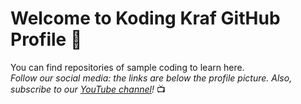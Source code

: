 # Welcome to Koding Kraf GitHub Profile 👋
You can find repositories of sample coding to learn here.
<br>
_Follow our social media: the links are below the profile picture. Also, subscribe to our [YouTube channel](https://www.youtube.com/@kodingkraf)!_ 📺

